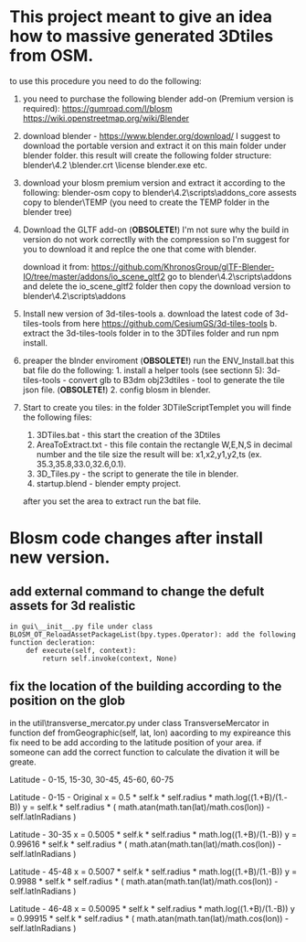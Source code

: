 # This project meant to give an idea how to massive generated 3Dtiles from OSM.
to use this procedure you need to do the following:

1. you need to purchase the following blender add-on (Premium version is required): 
https://gumroad.com/l/blosm
https://wiki.openstreetmap.org/wiki/Blender

2. download blender - https://www.blender.org/download/
I suggest to download the portable version and extract it on this main folder under blender folder.
this result will create the following folder structure:
		blender\4.2
			   \blender.crt
			   \license
			   blender.exe
			   etc.

3. download your blosm premium version and extract it according to the following:
	blender-osm copy to blender\4.2\scripts\addons_core
	assests copy to blender\TEMP (you need to create the TEMP folder in the blender tree)
	
4. Download the GLTF add-on (**OBSOLETE!**)
	I'm not sure why the build in version do not work correctlly with the compression so I'm suggest for you to download it and replce the one that come with blender.

	download it from: https://github.com/KhronosGroup/glTF-Blender-IO/tree/master/addons/io_scene_gltf2
	go to blender\4.2\scripts\addons and delete the io_scene_gltf2 folder then copy the download version to blender\4.2\scripts\addons 

5. Install new version of 3d-tiles-tools
	a. download the latest code of 3d-tiles-tools from here https://github.com/CesiumGS/3d-tiles-tools
	b. extract the 3d-tiles-tools folder in to the 3DTiles folder and run npm install.

6. preaper the blnder enviroment (**OBSOLETE!**)
	run the ENV_Install.bat 
	this bat file do the following:
		1. install a helper tools (see sectionn 5):
			3d-tiles-tools - convert glb to B3dm
			obj23dtiles - tool to generate the tile json file. (**OBSOLETE!**)
		2. config blosm in blender.
	

6. Start to create you tiles:
	in the folder 3DTileScriptTemplet you will finde the following files:
	1. 3DTiles.bat - this start the creation of the 3Dtiles
	2. AreaToExtract.txt - this file contain the rectangle W,E,N,S in decimal number and the tile size the result will be: x1,x2,y1,y2,ts (ex. 35.3,35.8,33.0,32.6,0.1).
	3. 3D_Tiles.py - the script to generate the tile in blender.
	4. startup.blend - blender empty project.
	
	after you set the area to extract run the bat file.


# Blosm code changes after install new version.

## add external command to change the defult assets for 3d realistic
	in gui\__init__.py file under class BLOSM_OT_ReloadAssetPackageList(bpy.types.Operator): add the following function decleration:
		def execute(self, context):
			return self.invoke(context, None)

## fix the location of the building according to the position on the glob
in the util\transverse_mercator.py under class TransverseMercator in function def fromGeographic(self, lat, lon)
aacording to my expireance this fix need to be add according to the latitude position of your area.
if someone can add the correct function to calculate the divation it will be greate.
	
Latitude - 0-15, 15-30, 30-45, 45-60, 60-75

Latitude - 0-15 - Original
        x = 0.5 * self.k * self.radius * math.log((1.+B)/(1.-B))
        y = self.k * self.radius * ( math.atan(math.tan(lat)/math.cos(lon)) - self.latInRadians )

Latitude - 30-35
        x = 0.5005 * self.k * self.radius * math.log((1.+B)/(1.-B))
		y = 0.99616 * self.k * self.radius * ( math.atan(math.tan(lat)/math.cos(lon)) - self.latInRadians )

Latitude - 45-48
        x = 0.5007 * self.k * self.radius * math.log((1.+B)/(1.-B))
        y = 0.9988 * self.k * self.radius * ( math.atan(math.tan(lat)/math.cos(lon)) - self.latInRadians )

Latitude - 46-48
        x = 0.50095 * self.k * self.radius * math.log((1.+B)/(1.-B))
        y = 0.99915 * self.k * self.radius * ( math.atan(math.tan(lat)/math.cos(lon)) - self.latInRadians )

